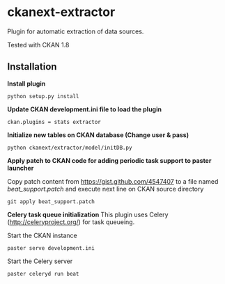 ckanext-extractor
=================

Plugin for automatic extraction of data sources.

Tested with CKAN 1.8

 Installation
--------------

**Install plugin**

    python setup.py install
    
**Update CKAN development.ini file to load the plugin**

    ckan.plugins = stats extractor
    
**Initialize new tables on CKAN database (Change user & pass)**

    python ckanext/extractor/model/initDB.py
    
**Apply patch to CKAN code for adding periodic task support to paster launcher**

Copy patch content from https://gist.github.com/4547407 to a file named *beat_support.patch*
and execute next line on CKAN source directory

    git apply beat_support.patch
    
**Celery task queue initialization**
This plugin uses Celery (http://celeryproject.org/) for task queueing. 

Start the CKAN instance

    paster serve development.ini
    
Start the Celery server

    paster celeryd run beat
